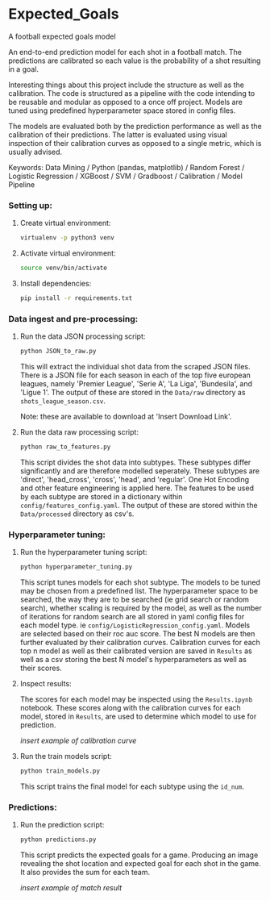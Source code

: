 # Expected_Goals

A football expected goals model

An end-to-end prediction model for each shot in a football match. The predictions are calibrated so each value is the probability of a shot resulting in a goal.

Interesting things about this project include the structure as well as the calibration. The code is structured as a pipeline with the code intending to be reusable and modular as opposed to a once off project. Models are tuned using predefined hyperparameter space stored in config files.

The models are evaluated both by the prediction performance as well as the calibration of their predictions. The latter is evaluated using visual inspection of their calibration curves as opposed to a single metric, which is usually advised.

Keywords: Data Mining / Python (pandas, matplotlib) / Random Forest / Logistic Regression / XGBoost / SVM / Gradboost / Calibration / Model Pipeline

### Setting up:

1. Create virtual environment:
   ```bash
   virtualenv -p python3 venv
   ```
2. Activate virtual environment:
   ```bash
   source venv/bin/activate
   ```
3. Install dependencies:
   ```bash
   pip install -r requirements.txt
   ```

### Data ingest and pre-processing:

1. Run the data JSON processing script:

   ```bash
   python JSON_to_raw.py
   ```

   This will extract the individual shot data from the scraped JSON files. There
   is a JSON file for each season in each of the top five european leagues, namely
   'Premier League', 'Serie A', 'La Liga', 'Bundesila', and 'Ligue 1'. The output
   of these are stored in the `Data/raw` directory as `shots_league_season.csv`.

   Note: these are available to download at 'Insert Download Link'.

2. Run the data raw processing script:

   ```bash
   python raw_to_features.py
   ```

   This script divides the shot data into subtypes. These subtypes differ significantly
   and are therefore modelled seperately. These subtypes are 'direct', 'head_cross',
   'cross', 'head', and 'regular'. One Hot Encoding and other feature engineering is
   applied here. The features to be used by each subtype are stored in a dictionary
   within `config/features_config.yaml`. The output of these are stored within the
   `Data/processed` directory as csv's.

### Hyperparameter tuning:

1. Run the hyperparameter tuning script:

   ```bash
   python hyperparameter_tuning.py
   ```

   This script tunes models for each shot subtype. The models to be tuned may be chosen
   from a predefined list. The hyperparameter space to be searched, the way they are to
   be searched (ie grid search or random search), whether scaling is required by the model,
   as well as the number of iterations for random search are all stored in yaml config
   files for each model type. ie `config/LogisticRegression_config.yaml`. Models are
   selected based on their roc auc score. The best N models are then further evaluated
   by their calibration curves. Calibration curves for each top n model as well as their
   calibrated version are saved in `Results` as well as a csv storing the best N model's
   hyperparameters as well as their scores.

2. Inspect results:

   The scores for each model may be inspected using the `Results.ipynb` notebook. These
   scores along with the calibration curves for each model, stored in `Results`, are
   used to determine which model to use for prediction.

   _insert example of calibration curve_

3. Run the train models script:

   ```bash
   python train_models.py
   ```

   This script trains the final model for each subtype using the `id_num`.

### Predictions:

1. Run the prediction script:

   ```bash
   python predictions.py
   ```

   This script predicts the expected goals for a game. Producing an image revealing the
   shot location and expected goal for each shot in the game. It also provides the sum
   for each team.

   _insert example of match result_
